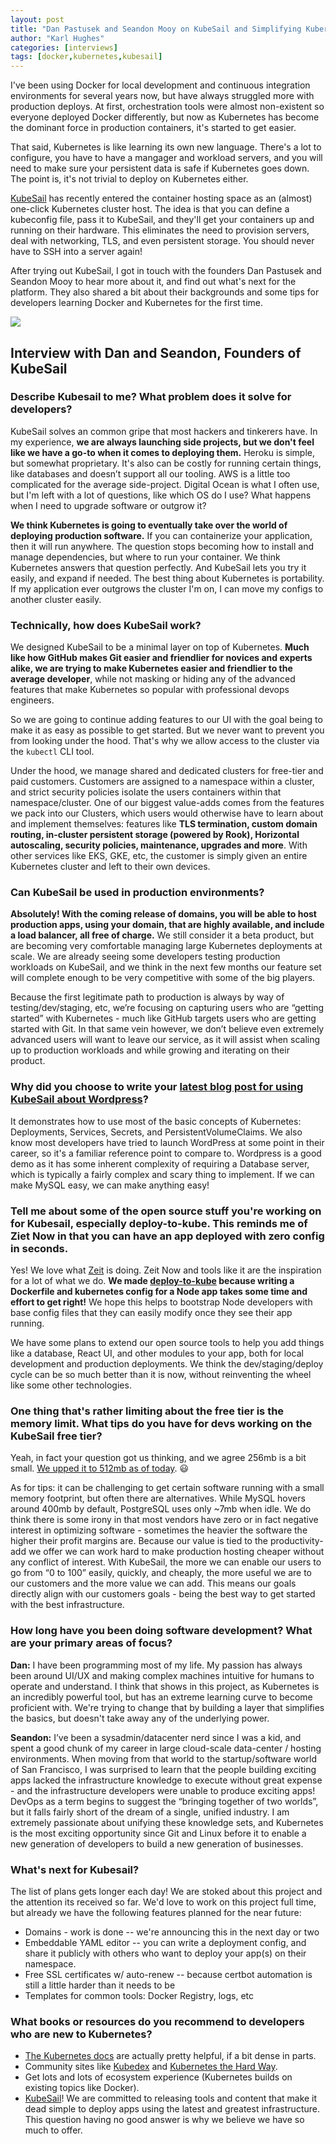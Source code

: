 ```yaml
---
layout: post
title: "Dan Pastusek and Seandon Mooy on KubeSail and Simplifying Kubernetes"
author: "Karl Hughes"
categories: [interviews]
tags: [docker,kubernetes,kubesail]
---
```


I've been using Docker for local development and continuous integration environments for several years now, but have always struggled more with production deploys. At first, orchestration tools were almost non-existent so everyone deployed Docker differently, but now as Kubernetes has become the dominant force in production containers, it's started to get easier.

That said, Kubernetes is like learning its own new language. There's a lot to configure, you have to have a mangager and workload servers, and you will need to make sure your persistent data is safe if Kubernetes goes down. The point is, it's not trivial to deploy on Kubernetes either.

[KubeSail](https://kubesail.com/) has recently entered the container hosting space as an (almost) one-click Kubernetes cluster host. The idea is that you can define a kubeconfig file, pass it to KubeSail, and they'll get your containers up and running on their hardware. This eliminates the need to provision servers, deal with networking, TLS, and even persistent storage. You should never have to SSH into a server again!

After trying out KubeSail, I got in touch with the founders Dan Pastusek and Seandon Mooy to hear more about it, and find out what's next for the platform. They also shared a bit about their backgrounds and some tips for developers learning Docker and Kubernetes for the first time.

![](https://i.imgur.com/O6m7oUI.png)

## Interview with Dan and Seandon, Founders of KubeSail

### Describe Kubesail to me? What problem does it solve for developers?

KubeSail solves an common gripe that most hackers and tinkerers have. In my experience, **we are always launching side projects, but we don't feel like we have a go-to when it comes to deploying them.** Heroku is simple, but somewhat proprietary. It's also can be costly for running certain things, like databases and doesn’t support all our tooling. AWS is a little too complicated for the average side-project. Digital Ocean is what I often use, but I'm left with a lot of questions, like which OS do I use? What happens when I need to upgrade software or outgrow it?

**We think Kubernetes is going to eventually take over the world of deploying production software.** If you can containerize your application, then it will run anywhere. The question stops becoming how to install and manage dependencies, but where to run your container. We think Kubernetes answers that question perfectly. And KubeSail lets you try it easily, and expand if needed. The best thing about Kubernetes is portability. If my application ever outgrows the cluster I'm on, I can move my configs to another cluster easily.

### Technically, how does KubeSail work?

We designed KubeSail to be a minimal layer on top of Kubernetes. **Much like how GitHub makes Git easier and friendlier for novices and experts alike, we are trying to make Kubernetes easier and friendlier to the average developer**, while not masking or hiding any of the advanced features that make Kubernetes so popular with professional devops engineers.

So we are going to continue adding features to our UI with the goal being to make it as easy as possible to get started. But we never want to prevent you from looking under the hood. That's why we allow access to the cluster via the `kubectl` CLI tool.

Under the hood, we manage shared and dedicated clusters for free-tier and paid customers. Customers are assigned to a namespace within a cluster, and strict security policies isolate the users containers within that namespace/cluster. One of our biggest value-adds comes from the features we pack into our Clusters, which users would otherwise have to learn about and implement themselves: features like **TLS termination, custom domain routing, in-cluster persistent storage (powered by Rook), Horizontal autoscaling, security policies, maintenance, upgrades and more**. With other services like EKS, GKE, etc, the customer is simply given an entire Kubernetes cluster and left to their own devices.

### Can KubeSail be used in production environments?

**Absolutely! With the coming release of domains, you will be able to host production apps, using your domain, that are highly available, and include a load balancer, all free of charge.** We still consider it a beta product, but are becoming very comfortable managing large Kubernetes deployments at scale. We are already seeing some developers testing production workloads on KubeSail, and we think in the next few months our feature set will complete enough to be very competitive with some of the big players.

Because the first legitimate path to production is always by way of testing/dev/staging, etc, we’re focusing on capturing users who are “getting started” with Kubernetes - much like GitHub targets users who are getting started with Git. In that same vein however, we don’t believe even extremely advanced users will want to leave our service, as it will assist when scaling up to production workloads and while growing and iterating on their product.

### Why did you choose to write your [latest blog post for using KubeSail about Wordpress](https://kubesail.com/blog/wordpress-mysql-on-kubernetes)?

It demonstrates how to use most of the basic concepts of Kubernetes: Deployments, Services, Secrets, and PersistentVolumeClaims. We also know most developers have tried to launch WordPress at some point in their career, so it's a familiar reference point to compare to. Wordpress is a good demo as it has some inherent complexity of requiring a Database server, which is typically a fairly complex and scary thing to implement. If we can make MySQL easy, we can make anything easy!

### Tell me about some of the open source stuff you're working on for Kubesail, especially deploy-to-kube. This reminds me of Ziet Now in that you can have an app deployed with zero config in seconds.

Yes! We love what [Zeit](https://zeit.co/now) is doing. Zeit Now and tools like it are the inspiration for a lot of what we do. **We made [deploy-to-kube](https://github.com/kubesail/deploy-to-kube) because writing a Dockerfile and kubernetes config for a Node app takes some time and effort to get right!** We hope this helps to bootstrap Node developers with base config files that they can easily modify once they see their app running.

We have some plans to extend our open source tools to help you add things like a database, React UI, and other modules to your app, both for local development and production deployments. We think the dev/staging/deploy cycle can be so much better than it is now, without reinventing the wheel like some other technologies.

### One thing that's rather limiting about the free tier is the memory limit. What tips do you have for devs working on the KubeSail free tier?

Yeah, in fact your question got us thinking, and we agree 256mb is a bit small. [We upped it to 512mb as of today](https://kubesail.com/pricing). 😃

As for tips: it can be challenging to get certain software running with a small memory footprint, but often there are alternatives. While MySQL hovers around 400mb by default, PostgreSQL uses only ~7mb when idle. We do think there is some irony in that most vendors have zero or in fact negative interest in optimizing software - sometimes the heavier the software the higher their profit margins are. Because our value is tied to the productivity-add we offer we can work hard to make production hosting cheaper without any conflict of interest. With KubeSail, the more we can enable our users to go from “0 to 100” easily, quickly, and cheaply, the more useful we are to our customers and the more value we can add. This means our goals directly align with our customers goals - being the best way to get started with the best infrastructure.

### How long have you been doing software development? What are your primary areas of focus?

**Dan:** I have been programming most of my life. My passion has always been around UI/UX and making complex machines intuitive for humans to operate and understand. I think that shows in this project, as Kubernetes is an incredibly powerful tool, but has an extreme learning curve to become proficient with. We're trying to change that by building a layer that simplifies the basics, but doesn't take away any of the underlying power.

**Seandon:** I’ve been a sysadmin/datacenter nerd since I was a kid, and spent a good chunk of my career in large cloud-scale data-center / hosting environments. When moving from that world to the startup/software world of San Francisco, I was surprised to learn that the people building exciting apps lacked the infrastructure knowledge to execute without great expense - and the infrastructure developers were unable to produce exciting apps! DevOps as a term begins to suggest the “bringing together of two worlds”, but it falls fairly short of the dream of a single, unified industry. I am extremely passionate about unifying these knowledge sets, and Kubernetes is the most exciting opportunity since Git and Linux before it to enable a new generation of developers to build a new generation of businesses.

### What's next for Kubesail?

The list of plans gets longer each day! We are stoked about this project and the attention its received so far. We'd love to work on this project full time, but already we have the following features planned for the near future:

- Domains - work is done -- we're announcing this in the next day or two
- Embeddable YAML editor -- you can write a deployment config, and share it publicly with others who want to deploy your app(s) on their namespace.
- Free SSL certificates w/ auto-renew -- because certbot automation is still a little harder than it needs to be
- Templates for common tools: Docker Registry, logs, etc

### What books or resources do you recommend to developers who are new to Kubernetes?

- [The Kubernetes docs](http://kubernetes.io) are actually pretty helpful, if a bit dense in parts.
- Community sites like [Kubedex](https://kubedex.com/) and [Kubernetes the Hard Way](https://github.com/kelseyhightower/kubernetes-the-hard-way).
- Get lots and lots of ecosystem experience (Kubernetes builds on existing topics like Docker).
- [KubeSail](https://kubesail.com/)! We are committed to releasing tools and content that make it dead simple to deploy apps using the latest and greatest infrastructure. This question having no good answer is why we believe we have so much to offer.
